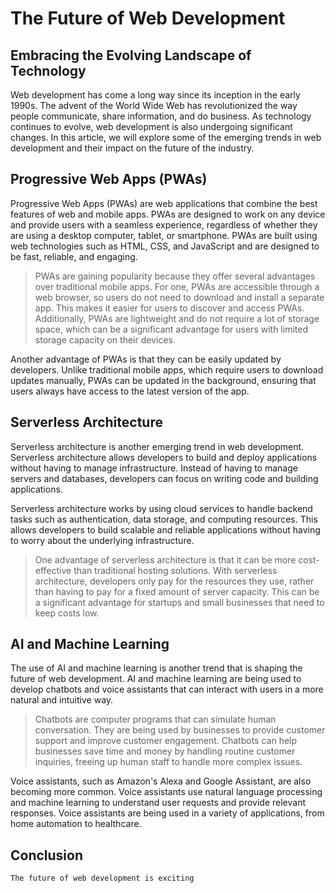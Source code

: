 # The Future of Web Development 

## Embracing the Evolving Landscape of Technology

Web development has come a long way since its inception in the early 1990s. The advent of the World Wide Web has revolutionized the way people communicate, share information, and do business. As technology continues to evolve, web development is also undergoing significant changes. In this article, we will explore some of the emerging trends in web development and their impact on the future of the industry.

## Progressive Web Apps (PWAs)

Progressive Web Apps (PWAs) are web applications that combine the best features of web and mobile apps. PWAs are designed to work on any device and provide users with a seamless experience, regardless of whether they are using a desktop computer, tablet, or smartphone. PWAs are built using web technologies such as HTML, CSS, and JavaScript and are designed to be fast, reliable, and engaging.

>PWAs are gaining popularity because they offer several advantages over traditional mobile apps. For one, PWAs are accessible through a web browser, so users do not need to download and install a separate app. This makes it easier for users to discover and access PWAs. Additionally, PWAs are lightweight and do not require a lot of storage space, which can be a significant advantage for users with limited storage capacity on their devices.

Another advantage of PWAs is that they can be easily updated by developers. Unlike traditional mobile apps, which require users to download updates manually, PWAs can be updated in the background, ensuring that users always have access to the latest version of the app.

## Serverless Architecture

Serverless architecture is another emerging trend in web development. Serverless architecture allows developers to build and deploy applications without having to manage infrastructure. Instead of having to manage servers and databases, developers can focus on writing code and building applications.

Serverless architecture works by using cloud services to handle backend tasks such as authentication, data storage, and computing resources. This allows developers to build scalable and reliable applications without having to worry about the underlying infrastructure.

>One advantage of serverless architecture is that it can be more cost-effective than traditional hosting solutions. With serverless architecture, developers only pay for the resources they use, rather than having to pay for a fixed amount of server capacity. This can be a significant advantage for startups and small businesses that need to keep costs low.

## AI and Machine Learning

The use of AI and machine learning is another trend that is shaping the future of web development. AI and machine learning are being used to develop chatbots and voice assistants that can interact with users in a more natural and intuitive way.

>Chatbots are computer programs that can simulate human conversation. They are being used by businesses to provide customer support and improve customer engagement. Chatbots can help businesses save time and money by handling routine customer inquiries, freeing up human staff to handle more complex issues.

Voice assistants, such as Amazon's Alexa and Google Assistant, are also becoming more common. Voice assistants use natural language processing and machine learning to understand user requests and provide relevant responses. Voice assistants are being used in a variety of applications, from home automation to healthcare.

## Conclusion

`The future of web development is exciting`